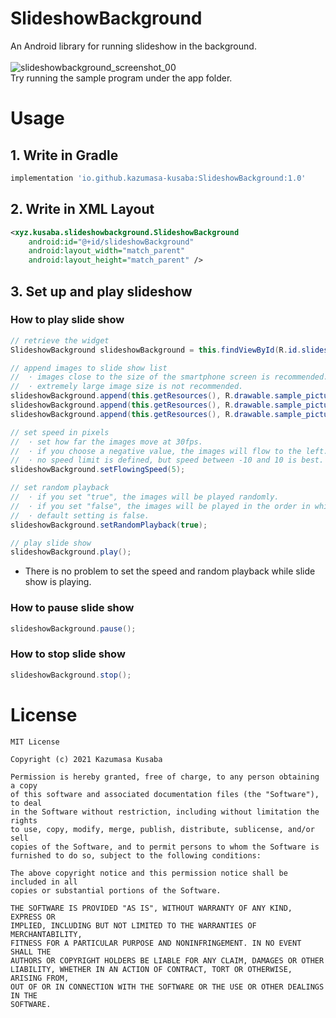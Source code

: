 # SlideshowBackground
An Android library for running slideshow in the background.  
<br>
![slideshowbackground_screenshot_00](https://user-images.githubusercontent.com/17498982/125302862-4f822d00-e367-11eb-8d3d-0653b23b223e.gif)
<br>
Try running the sample program under the app folder.  
# Usage

## 1. Write in Gradle
```gradle
implementation 'io.github.kazumasa-kusaba:SlideshowBackground:1.0'
```

## 2. Write in XML Layout
```xml
<xyz.kusaba.slideshowbackground.SlideshowBackground
    android:id="@+id/slideshowBackground"
    android:layout_width="match_parent"
    android:layout_height="match_parent" />
```

## 3. Set up and play slideshow
### How to play slide show
```java
// retrieve the widget
SlideshowBackground slideshowBackground = this.findViewById(R.id.slideshowBackground);

// append images to slide show list
//  · images close to the size of the smartphone screen is recommended.
//  · extremely large image size is not recommended.
slideshowBackground.append(this.getResources(), R.drawable.sample_picture_00);
slideshowBackground.append(this.getResources(), R.drawable.sample_picture_01);
slideshowBackground.append(this.getResources(), R.drawable.sample_picture_02);

// set speed in pixels
//  · set how far the images move at 30fps.
//  · if you choose a negative value, the images will flow to the left.
//  · no speed limit is defined, but speed between -10 and 10 is best.
slideshowBackground.setFlowingSpeed(5);

// set random playback
//  · if you set "true", the images will be played randomly.
//  · if you set "false", the images will be played in the order in which they were added.
//  · default setting is false.
slideshowBackground.setRandomPlayback(true);

// play slide show
slideshowBackground.play();
```
* There is no problem to set the speed and random playback while slide show is playing.

### How to pause slide show
```java
slideshowBackground.pause();
```

### How to stop slide show
```java
slideshowBackground.stop();
```

# License
```
MIT License

Copyright (c) 2021 Kazumasa Kusaba

Permission is hereby granted, free of charge, to any person obtaining a copy
of this software and associated documentation files (the "Software"), to deal
in the Software without restriction, including without limitation the rights
to use, copy, modify, merge, publish, distribute, sublicense, and/or sell
copies of the Software, and to permit persons to whom the Software is
furnished to do so, subject to the following conditions:

The above copyright notice and this permission notice shall be included in all
copies or substantial portions of the Software.

THE SOFTWARE IS PROVIDED "AS IS", WITHOUT WARRANTY OF ANY KIND, EXPRESS OR
IMPLIED, INCLUDING BUT NOT LIMITED TO THE WARRANTIES OF MERCHANTABILITY,
FITNESS FOR A PARTICULAR PURPOSE AND NONINFRINGEMENT. IN NO EVENT SHALL THE
AUTHORS OR COPYRIGHT HOLDERS BE LIABLE FOR ANY CLAIM, DAMAGES OR OTHER
LIABILITY, WHETHER IN AN ACTION OF CONTRACT, TORT OR OTHERWISE, ARISING FROM,
OUT OF OR IN CONNECTION WITH THE SOFTWARE OR THE USE OR OTHER DEALINGS IN THE
SOFTWARE.
```

